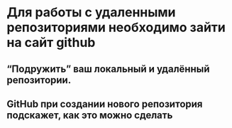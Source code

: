 # Для работы с удаленными репозиториями необходимо зайти на сайт github

## “Подружить” ваш локальный и удалённый репозитории.
## GitHub при создании нового репозитория подскажет, как это можно сделать